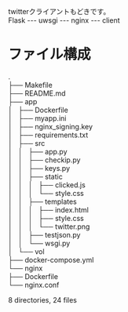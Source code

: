 twitterクライアントもどきです。  
Flask --- uwsgi --- nginx --- client  

# ファイル構成  
.  
├── Makefile  
├── README.md  
├── app  
│   ├── Dockerfile  
│   ├── myapp.ini  
│   ├── nginx_signing.key  
│   ├── requirements.txt  
│   ├── src  
│   │   ├── app.py  
│   │   ├── checkip.py  
│   │   ├── keys.py  
│   │   ├── static  
│   │   │   ├── clicked.js  
│   │   │   └── style.css  
│   │   ├── templates  
│   │   │   ├── index.html  
│   │   │   ├── style.css  
│   │   │   └── twitter.png  
│   │   ├── testjson.py  
│   │   └── wsgi.py  
│   └── vol  
├── docker-compose.yml  
└── nginx  
    ├── Dockerfile  
    └── nginx.conf  

8 directories, 24 files
